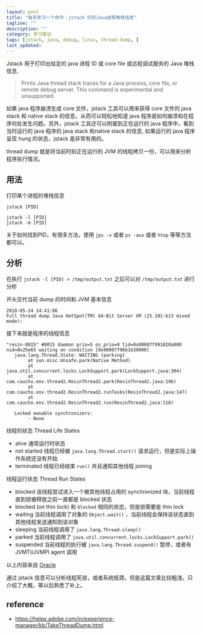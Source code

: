 ```yaml
---
layout: post
title: "每天学习一个命令：jstack 打印Java进程堆栈信息"
tagline: ""
description: ""
category: 学习笔记
tags: [jstack, java, debug, linux, thread-dump, ]
last_updated: 
---
```


Jstack 用于打印出给定的 java 进程 ID 或 core file 或远程调试服务的 Java 堆栈信息.

> Prints Java thread stack traces for a Java process, core file, or remote debug server. This command is experimental and unsupported.

如果 java 程序崩溃生成 core 文件，jstack 工具可以用来获得 core 文件的 java stack 和 native stack 的信息，从而可以轻松地知道 java 程序是如何崩溃和在程序何处发生问题。另外，jstack 工具还可以附属到正在运行的 java 程序中，看到当时运行的 java 程序的 java stack 和native stack 的信息, 如果运行的 java 程序呈现 hung 的状态，jstack 是非常有用的。

thread dump 就是将当前时刻正在运行的 JVM 的线程拷贝一份，可以用来分析程序执行情况。

## 用法
打印某个进程的堆栈信息

    jstack [PID]

    jstack -l [PID]
    jstack -m [PID]

关于如何找到PID，有很多方法，使用 `jps -v` 或者 `ps -aux` 或者 `htop` 等等方法都可以。

## 分析

在执行 `jstack -l [PID] > /tmp/output.txt` 之后可以对 `/tmp/output.txt` 进行分析

开头交代当前 dump 的时间和 JVM 基本信息

    2018-05-24 14:41:06
    Full thread dump Java HotSpot(TM) 64-Bit Server VM (25.101-b13 mixed mode):

接下来就是程序的线程信息

    "resin-8015" #8015 daemon prio=5 os_prio=0 tid=0x00007f991820a800 nid=0x25e65 waiting on condition [0x00007f96b1b39000]
       java.lang.Thread.State: WAITING (parking)
            at sun.misc.Unsafe.park(Native Method)
            at java.util.concurrent.locks.LockSupport.park(LockSupport.java:304)
            at com.caucho.env.thread2.ResinThread2.park(ResinThread2.java:196)
            at com.caucho.env.thread2.ResinThread2.runTasks(ResinThread2.java:147)
            at com.caucho.env.thread2.ResinThread2.run(ResinThread2.java:118)

       Locked ownable synchronizers:
            - None

线程的状态 Thread Life States

- alive  通常运行时状态
- not started 线程已经被 `java.lang.Thread.start()` 请求运行，但是实际上操作系统还没有开始
- terminated 线程已经结束 `run()` 并且通知其他线程 joining

线程运行状态 Thread Run States

- blocked 该线程尝试进入一个被其他线程占用的 synchronized 块，当前线程直到锁被释放之前一直都是 blocked 状态
- blocked (on thin lock) 和 `blocked` 相同的状态，但是锁需要是 thin lock
- waiting 当前线程调用了对象的 `Object.wait()` ，当前线程会保持该状态直到其他线程发送通知到该对象
- sleeping 当前线程调用了 `java.lang.Thread.sleep()`
- parked 当前线程调用了 `java.util.concurrent.locks.LockSupport.park()`
- suspended 当前线程的执行被 `java.lang.Thread.suspend()` 暂停，或者有 JVMTI/JVMPI agent 调用

以上内容来自 [Oracle](https://docs.oracle.com/cd/E13150_01/jrockit_jvm/jrockit/geninfo/diagnos/using_threaddumps.html)

通过 jstack 信息可以分析线程死锁，或者系统瓶颈，但是这篇文章比较粗浅，只介绍了大概，等以后熟悉了补上。

## reference

- <https://helpx.adobe.com/in/experience-manager/kb/TakeThreadDump.html>
